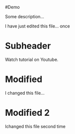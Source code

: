 #Demo

Some description...

I have just edited this file... once

# Subheader

Watch tutorial on Youtube.

# Modified

I changed this file...

# Modified 2

Ichanged this file second time